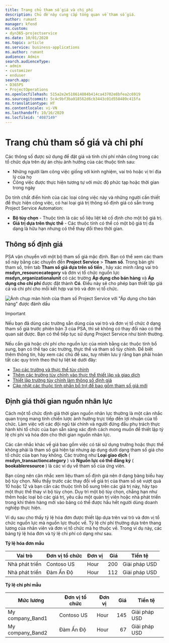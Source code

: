 ```yaml
---
title: Trang chủ tham số giá và chi phí
description: Chủ đề này cung cấp tổng quan về tham số giá.
author: rumant
manager: kfend
ms.custom:
- dyn365-projectservice
ms.date: 10/01/2020
ms.topic: article
ms.service: business-applications
ms.author: rumant
audience: Admin
search.audienceType:
- admin
- customizer
- enduser
search.app:
- D365PS
- ProjectOperations
ms.openlocfilehash: 515a2e2e518614884b414ca43702e8bfea2c6919
ms.sourcegitcommit: 5c4c9bf3ba018562d6cb3443c01d550489c415fa
ms.translationtype: HT
ms.contentlocale: vi-VN
ms.lasthandoff: 10/16/2020
ms.locfileid: "4087149"
---
```

# <a name="pricing-and-costing-dimensions-home-page"></a>Trang chủ tham số giá và chi phí

Các thông số được sử dụng để đặt giá và tính chi phí nhân công trong các tổ chức dựa trên dự án chịu ảnh hưởng của các thuộc tính sau:

- Những người làm công việc giống với kinh nghiệm, vai trò hoặc vị trí địa lý của họ
- Công việc được thực hiện tương tự với mức độ phức tạp hoặc thời gian trong ngày

Do tính chất điển hình của các loại công việc này và những người cần thiết để thực hiện công việc, có hai loại giá trị thông số định giá có sẵn trong Project Service Automation: 

- **Bộ tùy chọn** - Thuộc tính là các số liệu liệt kê cố định cho một bộ giá trị.
- **Giá trị dựa trên thực thể** - Các thuộc tính có thể có một bộ giá trị đa dạng là hữu hạn nhưng có thể thay đổi theo thời gian.

## <a name="pricing-dimensions"></a>Thông số định giá

PSA vận chuyển với một bộ tham số giá mặc định. Bạn có thể xem các tham số này bằng các chuyển đến **Project Service** > **Tham số**. Trong bản ghi tham số, trên tab **Tham số giá dựa trên số tiền** , hãy xác minh rằng vai trò **msdyn_resourcecategory** và đơn vị tổ chức nguồn lực **msdyn_organizationalunit** có các trường **Áp dụng cho bán hàng** và **Áp dụng cho chi phí** được đặt thành **Có**. Điều này sẽ cho phép bạn thiết lập giá cả và chi phí cho mỗi kết hợp vai trò và đơn vị tổ chức.

![Ảnh chụp màn hình của tham số Project Service với "Áp dụng cho bán hàng" được đánh dấu](media/PS-OOB-parameters.png)

> [!IMPORTANT]
> Nếu bạn đã dùng các trường sẵn dùng của vai trò và đơn vị tổ chức ở dạng tham số giá trước phiên bản 3 của PSA, thì sẽ không có thay đổi nào có thể quan sát được. Bạn có thể tiếp tục sử dụng Project Service như bình thường. 

Nếu cần giá hoặc chi phí cho nguồn lực của mình bằng các thuộc tính bổ sung, bạn có thể tạo các trường, thực thể và tham số tùy chỉnh. Để biết thêm thông tin, hãy xem các chủ đề sau, tuy nhiên lưu ý rằng bạn phải hoàn tất các quy trình theo thứ tự liệt kê dưới đây:

- [Tạo các trường và thực thể tùy chỉnh](create-custom-fields-entities.md)
- [Thêm các trường tùy chỉnh vào thực thể thiết lập và giao dịch](field-references.md)
- [Thiết lập trường tùy chỉnh làm thông số định giá ](set-up-pricing-dimensions.md)
- [Cập nhật các thuộc tính phần bổ trợ để bao gồm tham số giá mới](update-plug-in-attributes.md)

## <a name="pricing-human-resource-time"></a>Định giá thời gian nguồn nhân lực
Cách một tổ chức định giá thời gian nguồn nhân lực thường là một cân nhắc quan trọng mang tính chiến lược ảnh hưởng trực tiếp đến lợi nhuận của tổ chức. Làm việc với các đội ngũ tài chính và người đứng đầu phụ trách thực hành khi tổ chức của bạn sẵn sàng xác định cách mong muốn để thiết lập tỷ lệ chi phí và hóa đơn cho thời gian nguồn nhân lực.

Các cân nhắc khác về giá bao gồm việc có tái sử dụng trường hoặc thực thể không phải là tham số giá hiện tại nhưng áp dụng dưới dạng tham số giá cho tổ chức của bạn hay không. Các trường như **Loại giao dịch** ( **msdyn_transactioncategory** ) và **Nguồn lực có thể đăng ký** ( **bookableresource** ) là các ví dụ về tham số của ứng viên. 

Bạn cũng nên cân nhắc xem liệu tham số định giá nên ở dạng bảng biểu hay bộ tùy chọn. Nếu thấy trước các thay đổi về giá trị của tham số sẽ vượt quá 10 hoặc 12 và bạn cần các thuộc tính bổ sung trên các giá trị này, hãy tạo một thực thể thay vì bộ tùy chọn. Duy trì một bộ tùy chọn, chẳng hạn như thêm hoặc loại bỏ các giá trị, yêu cầu một quản trị viên hoặc nhà phát triển trong khi thêm hàng mới vào bảng có thể được hầu hết người dùng doanh nghiệp thực hiện.

Ví dụ sau cho thấy tỷ lệ hóa đơn được thiết lập dựa trên vai trò và đơn vị tổ chức nguồn lực mà nguồn lực thuộc về. Tỷ lệ chi phí thường dựa trên thang lương của nhân viên và đơn vị tổ chức mà họ thuộc về. Trong ví dụ này, các bảng tỷ lệ hóa đơn và tỷ lệ chi phí có dạng như sau.

**Tỷ lệ hóa đơn mẫu**

| Vai trò        | Đơn vị tổ chức    |Đơn vị      |Giá      |Tiền tệ  |
| ------------|-------------|----------|----------:|----------|
| Nhà phát triển   | Contoso US  |Hour | 200|Giải pháp USD     |
| Nhà phát triển   | Đàm Ấn Độ |Hour|   112|Giải pháp USD     |


**Tỷ lệ chi phí mẫu**

| Mức lương     | Đơn vị tổ chức    |Đơn vị      |Giá      |Tiền tệ  |
| ----------------|-------------|----------|----------:|----------|
| My company_Band1 | Contoso US  |Hour | 145|Giải pháp USD     |
| My company_Band2 | Đàm Ấn Độ |Hour|   67|Giải pháp USD     |
